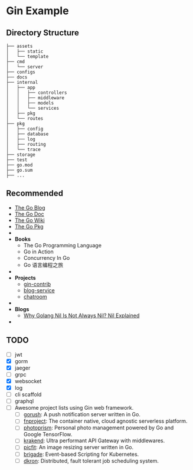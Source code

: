 # Gin Example

## Directory Structure

```text
├── assets
│   ├── static
│   └── template
├── cmd
│   └── server
├── configs
├── docs
├── internal
│   ├── app
│   │   ├── controllers
│   │   ├── middleware
│   │   ├── models
│   │   └── services
│   ├── pkg
│   └── routes
├── pkg
│   ├── config
│   ├── database
│   ├── log
│   ├── routing
│   └── trace 
├── storage
├── test
├── go.mod
├── go.sum
├── ...
```

## Recommended

- [The Go Blog](https://blog.golang.org/index)
- [The Go Doc](https://golang.org/doc/)
- [The Go Wiki](https://github.com/golang/go/wiki)
- [The Go Pkg](https://pkg.go.dev/)
-
- **Books**
    - The Go Programming Language
    - Go in Action
    - Concurrency In Go
    - Go 语言编程之旅
-
- **Projects**
    - [gin-contrib](https://github.com/gin-contrib)
    - [blog-service](https://github.com/go-programming-tour-book/blog-service)
    - [chatroom](https://github.com/polaris1119/chatroom)
-
- **Blogs**
    - [Why Golang Nil Is Not Always Nil? Nil Explained](https://codefibershq.com/blog/golang-why-nil-is-not-always-nil)
-

## TODO

- [ ] jwt
- [x] gorm
- [x] jaeger
- [ ] grpc
- [x] websocket
- [x] log
- [ ] cli scaffold
- [ ] graphql
- [ ] Awesome project lists using Gin web framework.
    - [ ] [gorush](https://github.com/appleboy/gorush): A push notification server written in Go.
    - [ ] [fnproject](https://github.com/fnproject/fn): The container native, cloud agnostic serverless platform.
    - [ ] [photoprism](https://github.com/photoprism/photoprism): Personal photo management powered by Go and Google
      TensorFlow.
    - [ ] [krakend](https://github.com/devopsfaith/krakend): Ultra performant API Gateway with middlewares.
    - [ ] [picfit](https://github.com/thoas/picfit): An image resizing server written in Go.
    - [ ] [brigade](https://github.com/brigadecore/brigade): Event-based Scripting for Kubernetes.
    - [ ] [dkron](https://github.com/distribworks/dkron): Distributed, fault tolerant job scheduling system.